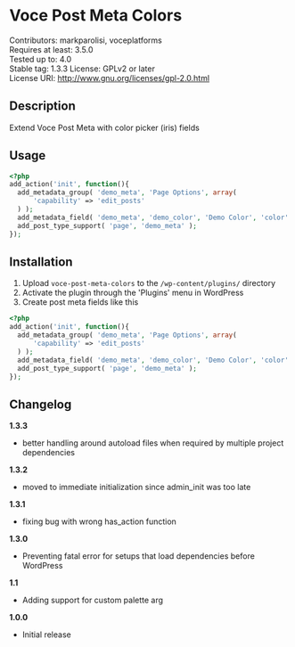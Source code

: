 # Voce Post Meta Colors
Contributors: markparolisi, voceplatforms  
Requires at least: 3.5.0  
Tested up to: 4.0  
Stable tag: 1.3.3
License: GPLv2 or later  
License URI: http://www.gnu.org/licenses/gpl-2.0.html  

## Description
Extend Voce Post Meta with color picker (iris) fields


## Usage
```php
<?php
add_action('init', function(){
  add_metadata_group( 'demo_meta', 'Page Options', array(
      'capability' => 'edit_posts'
  ) );
  add_metadata_field( 'demo_meta', 'demo_color', 'Demo Color', 'color' );
  add_post_type_support( 'page', 'demo_meta' );
});
```

## Installation
1. Upload `voce-post-meta-colors` to the `/wp-content/plugins/` directory
1. Activate the plugin through the 'Plugins' menu in WordPress
1. Create post meta fields like this
```php
<?php
add_action('init', function(){
  add_metadata_group( 'demo_meta', 'Page Options', array(
      'capability' => 'edit_posts'
  ) );
  add_metadata_field( 'demo_meta', 'demo_color', 'Demo Color', 'color' );
  add_post_type_support( 'page', 'demo_meta' );
});
```

## Changelog
**1.3.3**
* better handling around autoload files when required by multiple project dependencies

**1.3.2**
* moved to immediate initialization since admin_init was too late

**1.3.1**
* fixing bug with wrong has_action function

**1.3.0**
* Preventing fatal error for setups that load dependencies before WordPress


**1.1**
* Adding support for custom palette arg

**1.0.0**
* Initial release
